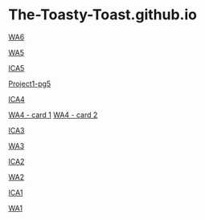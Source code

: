 # The-Toasty-Toast.github.io
<!-- ICA6 Part1 -->
<a href="https://the-toasty-toast.github.io/ica/ica6/ica6-part1.html">WA6</a>
<!-- WA5  -->
<a href="https://the-toasty-toast.github.io/wa/WA5.html">WA5</a>
<!-- ICA5  -->
<a href="https://the-toasty-toast.github.io/ica/ica5/ICA5.html">ICA5</a>
<!-- HTML  -->
<a href="https://the-toasty-toast.github.io/html-midterm/page5.html">Project1-pg5</a>
<!-- ICA4  -->
<a href="https://the-toasty-toast.github.io/ica/ICA4.html">ICA4</a>
<!-- wa4  -->
<a href="https://the-toasty-toast.github.io/wa/wa4.html">WA4 - card 1</a>
<a href="https://the-toasty-toast.github.io/wa/wa4p2.html">WA4 - card 2</a>
<!-- ICA3  -->
<a href="https://the-toasty-toast.github.io/ica/ICA3/index.html">ICA3</a>
<!-- wa3  -->
<a href="https://the-toasty-toast.github.io/wa/wa3.html#Corgi">WA3</a>
<!-- ICA2  -->
<a href="https://docs.google.com/document/d/173kHqyAozqVfn72KzIZL_440IIT_SbCJ0RRLiiVt0yw/edit?usp=sharing">ICA2</a> 
<!-- wa2  -->
<a href="https://the-toasty-toast.github.io/wa/wa2.html"> WA2</a> 
<!-- ICA1 - link to the first in class activity -->
<a href="https://docs.google.com/document/d/1ZFW3g-34tWxwjOJd63SKfBH_Ogpzq_wL5tMBugcR9Sw/edit?usp=sharing">ICA1</a> 
<!-- ws 1 - link to first website (name and description) -->
<a href="https://the-toasty-toast.github.io/wa/wa1.html">WA1</a> 


<!--<a href="link goes here">Name goes here</a>  -->